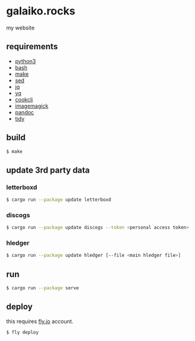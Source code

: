 # galaiko.rocks

my website

## requirements

- [python3](https://www.python.org)
- [bash](https://www.gnu.org/software/bash/)
- [make](https://www.gnu.org/software/make/)
- [sed](https://www.gnu.org/software/sed/)
- [jq](https://github.com/jqlang/jq)
- [yq](https://github.com/mikefarah/yq)
- [cookcli](https://github.com/cooklang/cookcli)
- [imagemagick](https://imagemagick.org)
- [pandoc](https://pandoc.org)
- [tidy](http://www.html-tidy.org)

## build

```bash
$ make
```

## update 3rd party data

### letterboxd

```bash
$ cargo run --package update letterboxd
```

### discogs

```bash
$ cargo run --package update discogs --token <personal access token>
```

### hledger

```bash
$ cargo run --package update hledger [--file <main hledger file>]
```

## run

```bash
$ cargo run --package serve
```

## deploy

this requires [fly.io](https://fly.io) account.

```
$ fly deploy
```
